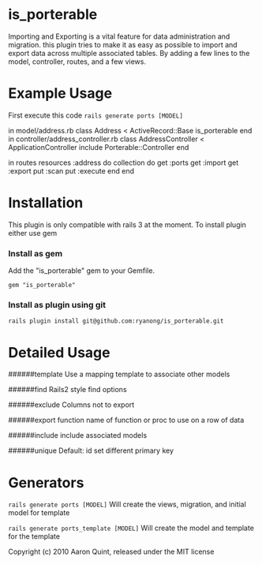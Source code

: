 is_porterable
============

Importing and Exporting is a vital feature for data administration and migration. this plugin tries to make it as easy as possible to import and export data across multiple associated tables. By adding a few lines to the model, controller, routes, and a few views. 


Example Usage
=======

First execute this code `rails generate ports [MODEL]`

in model/address.rb
    class Address < ActiveRecord::Base
      is_porterable
    end
in controller/address_controller.rb
    class AddressController < ApplicationController
	    include Porterable::Controller
	  end
	
in routes
    resources :address do
	    collection do
	      get :ports
	      get :import
	      get :export
	      put :scan
	      put :execute
	    end
	  end

Installation
=======

This plugin is only compatible with rails 3 at the moment.
To install plugin either use gem

### Install as gem
Add the "is_porterable" gem to your Gemfile.

    gem "is_porterable"

### Install as plugin using git

    rails plugin install git@github.com:ryanong/is_porterable.git

Detailed Usage 
========

######template
Use a mapping template to associate other models

######find
Rails2 style find options

######exclude
Columns not to export

######export function
name of function or proc to use on a row of data

######include
include associated models

######unique
Default: id
set different primary key

Generators
========
`rails generate ports [MODEL]`
Will create the views, migration, and initial model for template

`rails generate ports_template [MODEL]`
Will create the model and template for the template

Copyright (c) 2010 Aaron Quint, released under the MIT license
